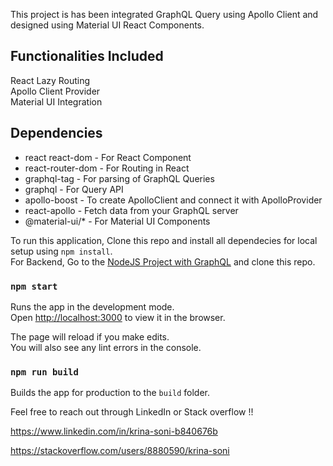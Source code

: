 This project is has been integrated GraphQL Query using Apollo Client and designed using Material UI React Components. 

## Functionalities Included

React Lazy Routing<br>
Apollo Client Provider<br>
Material UI Integration<br>

## Dependencies
- react react-dom - For React Component
- react-router-dom - For Routing in React
- graphql-tag - For parsing of GraphQL Queries
- graphql - For Query API
- apollo-boost - To create ApolloClient and connect it with ApolloProvider
- react-apollo - Fetch data from your GraphQL server
- @material-ui/* - For Material UI Components

To run this application, Clone this repo and install all dependecies for local setup using `npm install`. <br>
For Backend, Go to the [NodeJS Project with GraphQL](https://github.com/Krina28/graphql-demo) and clone this repo.

### `npm start`

Runs the app in the development mode.<br>
Open [http://localhost:3000](http://localhost:3000) to view it in the browser.

The page will reload if you make edits.<br>
You will also see any lint errors in the console.

### `npm run build`

Builds the app for production to the `build` folder.<br>


Feel free to reach out through LinkedIn or Stack overflow !!

https://www.linkedin.com/in/krina-soni-b840676b

https://stackoverflow.com/users/8880590/krina-soni
